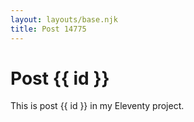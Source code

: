 ```yaml
---
layout: layouts/base.njk
title: Post 14775
---
```


# Post {{ id }}

This is post {{ id }} in my Eleventy project.
